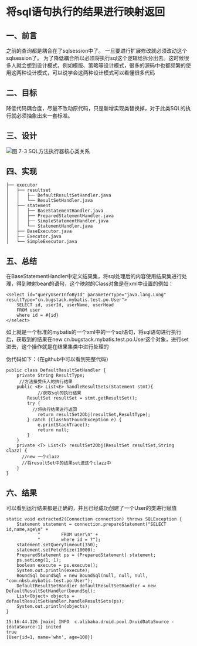 # 将sql语句执行的结果进行映射返回

## 一、前言

之前的查询都是耦合在了sqlsession中了。 一旦要进行扩展修改就必须改动这个sqlsession了。 为了降低耦合所以必须将执行sql这个逻辑给拆分出去。这时候很多人就会想到设计模式，例如模版、策略等设计模式，很多的源码中也都频繁的使用这两种设计模式，可以说学会这两种设计模式可以看懂很多代码

## 二、目标

降低代码耦合度，尽量不改动原代码，只是新增实现类替换掉，对于此类SQL的执行就必须抽象出来一套标准。

## 三、设计



![图 7-3 SQL方法执行器核心类关系](/mybatis/2/image.png)
## 四、实现

```java:line-numbers {1}
├── executor
│   ├── resultset
│   │   ├── DefaultResultSetHandler.java
│   │   └── ResultSetHandler.java
│   ├── statement
│   │   ├── BaseStatementHandler.java
│   │   ├── PreparedStatementHandler.java
│   │   ├── SimpleStatementHandler.java
│   │   └── StatementHandler.java
│   ├── BaseExecutor.java
│   ├── Executor.java
│   └── SimpleExecutor.java
```



## 五、总结

在BaseStatementHandler中定义结果集，将sql处理后的内容使用结果集进行处理，得到映射bean的语句，这个映射的Class对象是在xml中设置的例如：

```xml:line-numbers {1}
<select id="queryUserInfoById" parameterType="java.lang.Long" resultType="cn.bugstack.mybatis.test.po.User">
    SELECT id, userId, userName, userHead
    FROM user
    where id = #{id}
</select>
```

如上就是一个标准的mybatis的一个xml中的一个sql语句，将sql语句进行执行后，获取到的结果在new cn.bugstack.mybatis.test.po.User这个对象，进行set进去，这个操作就是在结果集类中进行处理的

伪代码如下：（在github中可以看到完整代码）

```java:line-numbers {1}
public class DefaultResultSetHandler {
    private String ResultType; 
	 //方法接受传入的执行结果
    public <E> List<E> handleResultSets(Statement stmt){
     		//获取sql的执行结果
        ResultSet resultSet = stmt.getResultSet();
        try {
          //将执行结果进行返回
            return resultSet2Obj(resultSet,ResultType);
        } catch (ClassNotFoundException e) {
            e.printStackTrace();
            return null;
        }
    }
  	private <T> List<T> resultSet2Obj(ResultSet resultSet,String clazz) {
      //new 一个clazz
      //将resultSet中的结果set进这个clazz中
    }
}
```

## 六、结果

可以看到运行结果都是正确的，并且已经成功创建了一个User的类进行赋值

```java:line-numbers {1}
static void extracted2(Connection connection) throws SQLException {
    Statement statement = connection.prepareStatement("SELECT id,name,age\n" +
            "        FROM user\n" +
            "        where id = ?");
    statement.setQueryTimeout(350);
    statement.setFetchSize(10000);
    PreparedStatement ps = (PreparedStatement) statement;
    ps.setLong(1, 1);
    boolean execute = ps.execute();
    System.out.println(execute);
    BoundSql boundSql = new BoundSql(null, null, null, "com.nbsb.mybatis.test.po.User");
    DefaultResultSetHandler defaultResultSetHandler = new DefaultResultSetHandler(boundSql);
    List<Object> objects = defaultResultSetHandler.handleResultSets(ps);
    System.out.println(objects);
}
```

```
15:16:44.126 [main] INFO  c.alibaba.druid.pool.DruidDataSource - {dataSource-1} inited
true
[User{id=1, name='whn', age=108}]
```

